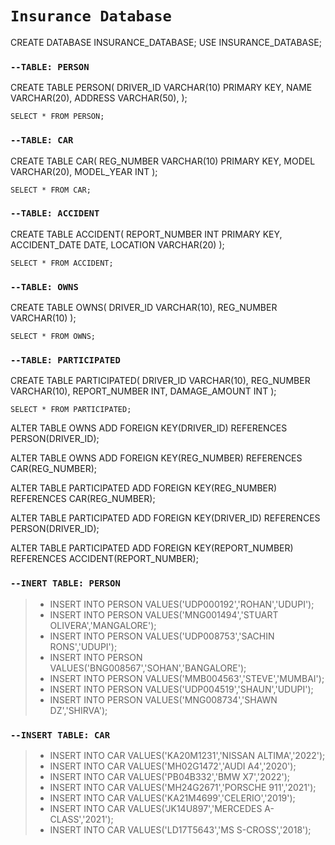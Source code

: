 # `Insurance Database`


CREATE DATABASE INSURANCE_DATABASE;
USE INSURANCE_DATABASE;


### ``--TABLE: PERSON``

CREATE TABLE PERSON(
DRIVER_ID VARCHAR(10) PRIMARY KEY,
NAME VARCHAR(20),
ADDRESS VARCHAR(50),
);

`SELECT * FROM PERSON;`


### ``--TABLE: CAR``

CREATE TABLE CAR(
REG_NUMBER VARCHAR(10) PRIMARY KEY,
MODEL VARCHAR(20),
MODEL_YEAR INT
);

`SELECT * FROM CAR;`


### ``--TABLE: ACCIDENT``

CREATE TABLE ACCIDENT(
REPORT_NUMBER INT PRIMARY KEY,
ACCIDENT_DATE DATE,
LOCATION VARCHAR(20)
);

`SELECT * FROM ACCIDENT;`

### ``--TABLE: OWNS``

CREATE TABLE OWNS(
DRIVER_ID VARCHAR(10),
REG_NUMBER VARCHAR(10)
);

`SELECT * FROM OWNS;`

### ``--TABLE: PARTICIPATED``

CREATE TABLE PARTICIPATED(
DRIVER_ID VARCHAR(10),
REG_NUMBER VARCHAR(10),
REPORT_NUMBER INT,
DAMAGE_AMOUNT INT
);

`SELECT * FROM PARTICIPATED;`

ALTER TABLE OWNS ADD FOREIGN KEY(DRIVER_ID) REFERENCES PERSON(DRIVER_ID);

ALTER TABLE OWNS ADD FOREIGN KEY(REG_NUMBER) REFERENCES CAR(REG_NUMBER);

ALTER TABLE PARTICIPATED ADD FOREIGN KEY(REG_NUMBER) REFERENCES CAR(REG_NUMBER);

ALTER TABLE PARTICIPATED ADD FOREIGN KEY(DRIVER_ID) REFERENCES PERSON(DRIVER_ID);

ALTER TABLE PARTICIPATED ADD FOREIGN KEY(REPORT_NUMBER) REFERENCES ACCIDENT(REPORT_NUMBER);

### ``--INERT TABLE: PERSON``

> - INSERT INTO PERSON VALUES('UDP000192','ROHAN','UDUPI');
> - INSERT INTO PERSON VALUES('MNG001494','STUART OLIVERA','MANGALORE');
> - INSERT INTO PERSON VALUES('UDP008753','SACHIN RONS','UDUPI');
> - INSERT INTO PERSON VALUES('BNG008567','SOHAN','BANGALORE');
> - INSERT INTO PERSON VALUES('MMB004563','STEVE','MUMBAI');
> - INSERT INTO PERSON VALUES('UDP004519','SHAUN','UDUPI');
> - INSERT INTO PERSON VALUES('MNG008734','SHAWN DZ','SHIRVA');


### ``--INSERT TABLE: CAR``

> - INSERT INTO CAR VALUES('KA20M1231','NISSAN ALTIMA','2022');
> - INSERT INTO CAR VALUES('MH02G1472','AUDI A4','2020');
> - INSERT INTO CAR VALUES('PB04B332','BMW X7','2022');
> - INSERT INTO CAR VALUES('MH24G2671','PORSCHE 911','2021');
> - INSERT INTO CAR VALUES('KA21M4699','CELERIO','2019');
> - INSERT INTO CAR VALUES('JK14U897','MERCEDES A-CLASS','2021');
> - INSERT INTO CAR VALUES('LD17T5643','MS S-CROSS','2018');
